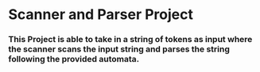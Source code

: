 # Scanner and Parser Project

### This Project is able to take in a string of tokens as input where the scanner scans the input string and parses the string following the provided automata. 